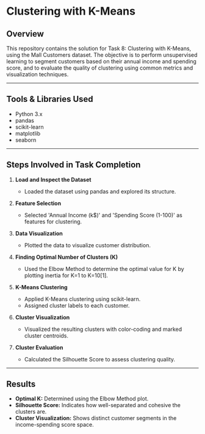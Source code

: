 # Clustering with K-Means

## Overview

This repository contains the solution for Task 8: Clustering with K-Means, using the Mall Customers dataset. The objective is to perform unsupervised learning to segment customers based on their annual income and spending score, and to evaluate the quality of clustering using common metrics and visualization techniques.

---

## Tools & Libraries Used

- Python 3.x
- pandas
- scikit-learn
- matplotlib
- seaborn

---

## Steps Involved in Task Completion

1. **Load and Inspect the Dataset**
   - Loaded the dataset using pandas and explored its structure.

2. **Feature Selection**
   - Selected 'Annual Income (k$)' and 'Spending Score (1-100)' as features for clustering.

3. **Data Visualization**
   - Plotted the data to visualize customer distribution.

4. **Finding Optimal Number of Clusters (K)**
   - Used the Elbow Method to determine the optimal value for K by plotting inertia for K=1 to K=10[1].

5. **K-Means Clustering**
   - Applied K-Means clustering using scikit-learn.
   - Assigned cluster labels to each customer.

6. **Cluster Visualization**
   - Visualized the resulting clusters with color-coding and marked cluster centroids.

7. **Cluster Evaluation**
   - Calculated the Silhouette Score to assess clustering quality.

---

## Results

- **Optimal K:** Determined using the Elbow Method plot.
- **Silhouette Score:** Indicates how well-separated and cohesive the clusters are.
- **Cluster Visualization:** Shows distinct customer segments in the income-spending score space.








